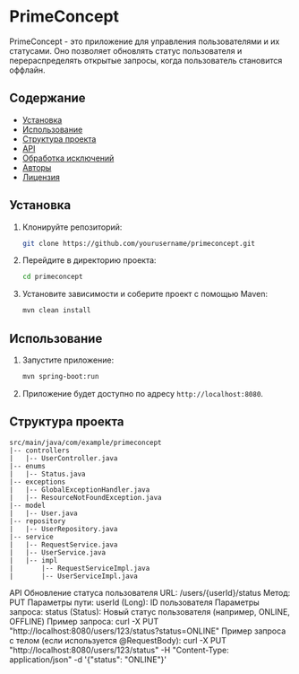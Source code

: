 # PrimeConcept

PrimeConcept - это приложение для управления пользователями и их статусами. Оно позволяет обновлять статус пользователя и перераспределять открытые запросы, когда пользователь становится оффлайн.

## Содержание

- [Установка](#установка)
- [Использование](#использование)
- [Структура проекта](#структура-проекта)
- [API](#api)
- [Обработка исключений](#обработка-исключений)
- [Авторы](#авторы)
- [Лицензия](#лицензия)

## Установка

1. Клонируйте репозиторий:

    ```sh
    git clone https://github.com/yourusername/primeconcept.git
    ```

2. Перейдите в директорию проекта:

    ```sh
    cd primeconcept
    ```

3. Установите зависимости и соберите проект с помощью Maven:

    ```sh
    mvn clean install
    ```

## Использование

1. Запустите приложение:

    ```sh
    mvn spring-boot:run
    ```

2. Приложение будет доступно по адресу `http://localhost:8080`.

## Структура проекта

```plaintext
src/main/java/com/example/primeconcept
|-- controllers
|   |-- UserController.java
|-- enums
|   |-- Status.java
|-- exceptions
|   |-- GlobalExceptionHandler.java
|   |-- ResourceNotFoundException.java
|-- model
|   |-- User.java
|-- repository
|   |-- UserRepository.java
|-- service
|   |-- RequestService.java
|   |-- UserService.java
|   |-- impl
|       |-- RequestServiceImpl.java
|       |-- UserServiceImpl.java
```
API
Обновление статуса пользователя
URL: /users/{userId}/status
Метод: PUT
Параметры пути:
userId (Long): ID пользователя
Параметры запроса:
status (Status): Новый статус пользователя (например, ONLINE, OFFLINE)
Пример запроса:
curl -X PUT "http://localhost:8080/users/123/status?status=ONLINE"
Пример запроса с телом (если используется @RequestBody):
curl -X PUT "http://localhost:8080/users/123/status" -H "Content-Type: application/json" -d '{"status": "ONLINE"}'


